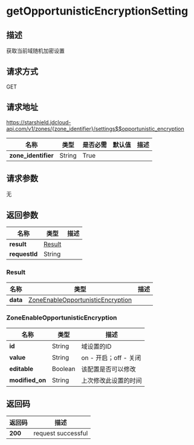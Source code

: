 # getOpportunisticEncryptionSetting


## 描述
获取当前域随机加密设置

## 请求方式
GET

## 请求地址
https://starshield.jdcloud-api.com/v1/zones/{zone_identifier}/settings$$opportunistic_encryption

|名称|类型|是否必需|默认值|描述|
|---|---|---|---|---|
|**zone_identifier**|String|True| | |

## 请求参数
无


## 返回参数
|名称|类型|描述|
|---|---|---|
|**result**|[Result](#result)| |
|**requestId**|String| |

### <div id="Result">Result</div>
|名称|类型|描述|
|---|---|---|
|**data**|[ZoneEnableOpportunisticEncryption](#zoneenableopportunisticencryption)| |
### <div id="ZoneEnableOpportunisticEncryption">ZoneEnableOpportunisticEncryption</div>
|名称|类型|描述|
|---|---|---|
|**id**|String|域设置的ID|
|**value**|String|on - 开启；off - 关闭|
|**editable**|Boolean|该配置是否可以修改|
|**modified_on**|String|上次修改此设置的时间|

## 返回码
|返回码|描述|
|---|---|
|**200**|request successful|

